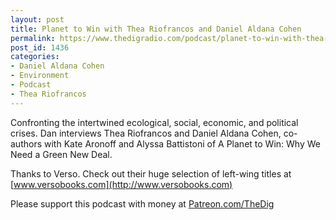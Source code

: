 ```yaml
---
layout: post
title: Planet to Win with Thea Riofrancos and Daniel Aldana Cohen
permalink: https://www.thedigradio.com/podcast/planet-to-win-with-thea-riofrancos-and-daniel-aldana-cohen/index.html
post_id: 1436
categories: 
- Daniel Aldana Cohen
- Environment
- Podcast
- Thea Riofrancos
---
```


Confronting the intertwined ecological, social, economic, and political crises. Dan interviews Thea Riofrancos and Daniel Aldana Cohen, co-authors with Kate Aronoff and Alyssa Battistoni of 
A Planet to Win: Why We Need a Green New Deal.

Thanks to Verso. Check out their huge selection of left-wing titles at 
[www.versobooks.com](http://www.versobooks.com)

Please support this podcast with money at 
[Patreon.com/TheDig](http://Patreon.com/TheDig)